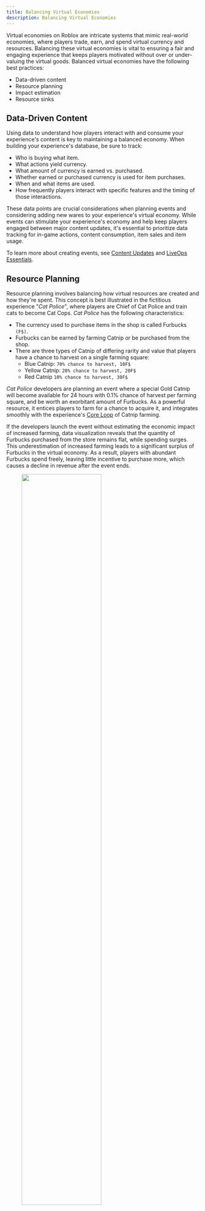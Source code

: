 ```yaml
---
title: Balancing Virtual Economies
description: Balancing Virtual Economies
---
```


Virtual economies on Roblox are intricate systems that mimic real-world economies, where players trade, earn, and spend virtual currency and resources. Balancing these virtual economies is vital to ensuring a fair and engaging experience that keeps players motivated without over or under-valuing the virtual goods. Balanced virtual economies have the following best practices:

- Data-driven content
- Resource planning
- Impact estimation
- Resource sinks

## Data-Driven Content

Using data to understand how players interact with and consume your experience's content is key to maintaining a balanced economy. When building your experience's database, be sure to track:

- Who is buying what item.
- What actions yield currency.
- What amount of currency is earned vs. purchased.
- Whether earned or purchased currency is used for item purchases.
- When and what items are used.
- How frequently players interact with specific features and the timing of those interactions.

These data points are crucial considerations when planning events and considering adding new wares to your experience's virtual economy. While events can stimulate your experience's economy and help keep players engaged between major content updates, it's essential to prioritize data tracking for in-game actions, content consumption, item sales and item usage.

To learn more about creating events, see [Content Updates](content-updates.md) and [LiveOps Essentials](liveops-essentials.md).

## Resource Planning

Resource planning involves balancing how virtual resources are created and how they're spent. This concept is best illustrated in the fictitious experience "_Cat Police_", where players are Chief of Cat Police and train cats to become Cat Cops. _Cat Police_ has the following characteristics:

- The currency used to purchase items in the shop is called Furbucks `(F$)`.
- Furbucks can be earned by farming Catnip or be purchased from the shop.
- There are three types of Catnip of differing rarity and value that players have a chance to harvest on a single farming square:
  - Blue Catnip: `70% chance to harvest, 10F$`
  - Yellow Catnip: `20% chance to harvest, 20F$`
  - Red Catnip `10% chance to harvest, 30F$`

_Cat Police_ developers are planning an event where a special Gold Catnip will become available for 24 hours with 0.1% chance of harvest per farming square, and be worth an exorbitant amount of Furbucks. As a powerful resource, it entices players to farm for a chance to acquire it, and integrates smoothly with the experience's [Core Loop](core-loops.md) of Catnip farming.

If the developers launch the event without estimating the economic impact of increased farming, data visualization reveals that the quantity of Furbucks purchased from the store remains flat, while spending surges. This underestimation of increased farming leads to a significant surplus of Furbucks in the virtual economy. As a result, players with abundant Furbucks spend freely, leaving little incentive to purchase more, which causes a decline in revenue after the event ends.

<figure>
  <img src="../../assets/game-design/balancing-virtual-economies/balancing-virtual-economies-1.png" width="70%"/>
    <figcaption>An ubalanced event in *Cat Police*. </figcaption>
  </figure>

## Impact Estimation

Estimating the potential impact of an event on an experience's economy is paramount to ensuring balance. A common method to gauge potential impact is through _Expected Value_ (EV) calculations.

An item's EV is defined as a predicted value of a variable, calculated as the sum of all possible values, each multiplied by the probability of its occurrence. Understanding Expected Value is critical to maintaining a balanced economy any time there is value to be gained from a probabilistically based system, such as _Cat Police_'s Catnip farming.

Below are images of a simple EV calculator set up in a spreadsheet. This is a standard format that can be applied to conceptually similar situations.

<figure>
  <img src="../../assets/game-design/balancing-virtual-economies/balancing-virtual-economies-2.png" width="100%"/>
    <figcaption>Non-event EV calculator spreadsheet. </figcaption>
  </figure>

If there are a group of items of value that a player has a chance of obtaining, multiply the value of that item by the percent chance of acquiring it. For _Cat Police_'s Catnip farming, this looks like:

- Blue Catnip = `10 Furbucks x 70% = 7F$`
- Yellow Catnip = `20 Furbucks x 20% = 4F$`
- Red Catnip = `30 Furbucks x 30% = 3F$`

Adding up the results, the EV of a single Catnip square is `7F$+4F$+3F$` = `14F$`. By multiplying 14F$ by 1,000 squares harvested per day, you get 14,000 Furbucks earned from harvesting Catnip on a normal non-event day.

<figure>
  <img src="../../assets/game-design/balancing-virtual-economies/balancing-virtual-economies-3.png" width="100%"/>
    <figcaption>Event modified EV calculator spreadsheet. </figcaption>
  </figure>

While it's impossible to know exactly how many players will participate on a given day of an event, each successive event aids in future estimations. For _Cat Police_'s Catnip farming event, when determining the appropriate Gold Catnip value by adding it to the EV calculator, compare the resulting EV to the EV of a non-event day. By understanding normal item purchasing pace and the time it takes players to buy useful items, you can determine how much currency is too much.

## Resource Sinks

A resource sink is an economic system designed to remove resources from circulation. When designing new sources of currency, it's imperative to have plans for how to "sink'' different quantities of excess currency. Common examples include:

- Special event cosmetic items, like limited time golden accessories.
- A sequential event that requires the spending of currency earned in the event prior.
- Physical buildings that appear during events that grant a small benefit to players who spend currency while the event is ongoing.

The safest solution to safeguard an experience's economy is to have an event generate a unique event currency that is only used to purchase items from a special event shop. This ensures that the experience's main economy remains untouched.

Resource sinks ensure that players have a fun and rewarding time during the event, while also maintaining the value and integrity of the existing currency. A balanced Gold Catnip event in _Cat Police_ will look like the chart below, with Furbuck sources and sinks relatively elevated during the event, but moving close together.

<figure>
  <img src="../../assets/game-design/balancing-virtual-economies/balancing-virtual-economies-4.png" width="70%"/>
    <figcaption>A balanced event in *Cat Police*. </figcaption>
  </figure>
